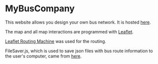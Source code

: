 # MyBusCompany
This website allows you design your own bus network. It is hosted [here](https://sebiancoder.neocities.org/#).

The map and all map interactions are programmed with [Leaflet](https://leafletjs.com). 

[Leaflet Routing Machine](https://www.liedman.net/leaflet-routing-machine/) was used for the routing.

FileSaver.js, which is used to save json files with bus route information to the user's computer, came from [here](https://github.com/eligrey/FileSaver.js/).
